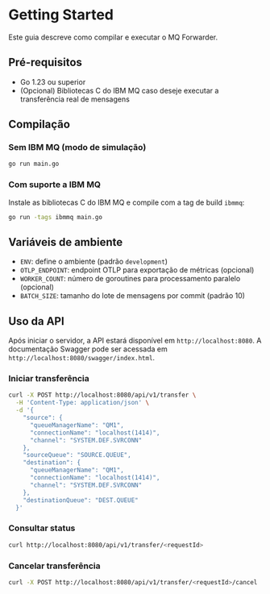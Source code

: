 # Getting Started

Este guia descreve como compilar e executar o MQ Forwarder.

## Pré-requisitos

- Go 1.23 ou superior
- (Opcional) Bibliotecas C do IBM MQ caso deseje executar a transferência real de mensagens

## Compilação

### Sem IBM MQ (modo de simulação)

```bash
go run main.go
```

### Com suporte a IBM MQ

Instale as bibliotecas C do IBM MQ e compile com a tag de build `ibmmq`:

```bash
go run -tags ibmmq main.go
```

## Variáveis de ambiente

- `ENV`: define o ambiente (padrão `development`)
- `OTLP_ENDPOINT`: endpoint OTLP para exportação de métricas (opcional)
- `WORKER_COUNT`: número de goroutines para processamento paralelo (opcional)
- `BATCH_SIZE`: tamanho do lote de mensagens por commit (padrão 10)

## Uso da API

Após iniciar o servidor, a API estará disponível em `http://localhost:8080`.
A documentação Swagger pode ser acessada em `http://localhost:8080/swagger/index.html`.

### Iniciar transferência

```bash
curl -X POST http://localhost:8080/api/v1/transfer \
  -H 'Content-Type: application/json' \
  -d '{
    "source": {
      "queueManagerName": "QM1",
      "connectionName": "localhost(1414)",
      "channel": "SYSTEM.DEF.SVRCONN"
    },
    "sourceQueue": "SOURCE.QUEUE",
    "destination": {
      "queueManagerName": "QM1",
      "connectionName": "localhost(1414)",
      "channel": "SYSTEM.DEF.SVRCONN"
    },
    "destinationQueue": "DEST.QUEUE"
  }'
```

### Consultar status

```bash
curl http://localhost:8080/api/v1/transfer/<requestId>
```

### Cancelar transferência

```bash
curl -X POST http://localhost:8080/api/v1/transfer/<requestId>/cancel
```
